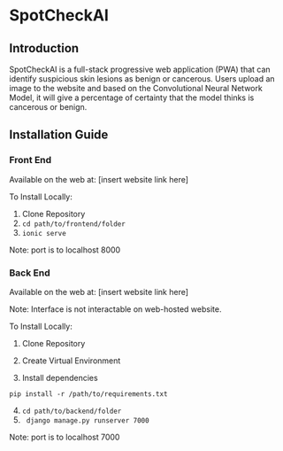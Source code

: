 # SpotCheckAI

## Introduction

SpotCheckAI is a full-stack progressive web application (PWA) that can identify suspicious skin lesions as benign or cancerous. Users upload an image to the website and based on the Convolutional Neural Network Model, it will give a percentage of certainty that the model thinks is cancerous or benign.

## Installation Guide

### Front End

Available on the web at: [insert website link here]

To Install Locally:

1. Clone Repository
2. ```cd path/to/frontend/folder```
3. ```ionic serve```

Note: port is to localhost 8000


### Back End

Available on the web at: [insert website link here]

Note: Interface is not interactable on web-hosted website.

To Install Locally:

1. Clone Repository

2. Create Virtual Environment

3. Install dependencies

```
pip install -r /path/to/requirements.txt
```
4. ```cd path/to/backend/folder```
5. ``` django manage.py runserver 7000```

Note: port is to localhost 7000
